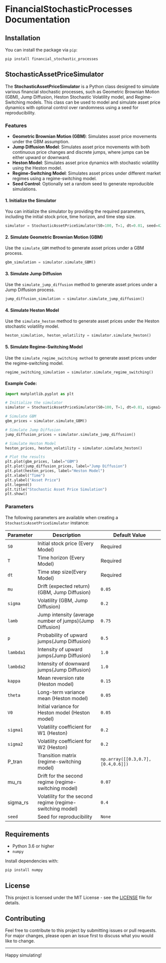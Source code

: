# FinancialStochasticProcesses Documentation
## Installation

You can install the package via `pip`:

```bash
pip install financial_stochastic_processes
```
## StochasticAssetPriceSimulator
The **StochasticAssetPriceSimulator** is a Python class designed to simulate various financial stochastic processes, such as Geometric Brownian Motion (GBM), Jump Diffusion, Heston Stochastic Volatility model, and Regime-Switching models. This class can be used to model and simulate asset price dynamics with optional control over randomness using a seed for reproducibility.

### Features

- **Geometric Brownian Motion (GBM)**: Simulates asset price movements under the GBM assumption.
- **Jump Diffusion Model**: Simulates asset price movements with both continuous price changes and discrete jumps, where jumps can be either upward or downward.
- **Heston Model**: Simulates asset price dynamics with stochastic volatility using the Heston model.
- **Regime-Switching Model**: Simulates asset prices under different market regimes using a regime-switching model.
- **Seed Control**: Optionally set a random seed to generate reproducible simulations.



#### 1. Initialize the Simulator

You can initialize the simulator by providing the required parameters, including the initial stock price, time horizon, and time step size.

```python
simulator = StochasticAssetPriceSimulator(S0=100, T=1, dt=0.01, seed=42)
```

#### 2. Simulate Geometric Brownian Motion (GBM)

Use the `simulate_GBM` method to generate asset prices under a GBM process.

```python
gbm_simulation = simulator.simulate_GBM()
```

#### 3. Simulate Jump Diffusion

Use the `simulate_jump_diffusion` method to generate asset prices under a Jump Diffusion process.

```python
jump_diffusion_simulation = simulator.simulate_jump_diffusion()
```

#### 4. Simulate Heston Model
Use the `simulate_heston` method to generate asset prices under the Heston stochastic volatility model.

```python
heston_simulation, heston_volatility = simulator.simulate_heston()
```
#### 5. Simulate Regime-Switching Model
Use the `simulate_regime_switching method` to generate asset prices under the regime-switching model.
```python
regime_switching_simulation = simulator.simulate_regime_switching()
```
#### Example Code:

```python
import matplotlib.pyplot as plt

# Initialize the simulator
simulator = StochasticAssetPriceSimulator(S0=100, T=1, dt=0.01, sigma1=0.2, sigma2=0.2, V0=0.05, seed=42)

# Simulate GBM
gbm_prices = simulator.simulate_GBM()

# Simulate Jump Diffusion
jump_diffusion_prices = simulator.simulate_jump_diffusion()

# Simulate Heston Model
heston_prices, heston_volatility = simulator.simulate_heston()

# Plot the results
plt.plot(gbm_prices, label="GBM")
plt.plot(jump_diffusion_prices, label="Jump Diffusion")
plt.plot(heston_prices, label="Heston Model")
plt.xlabel("Time")
plt.ylabel("Asset Price")
plt.legend()
plt.title("Stochastic Asset Price Simulation")
plt.show()
```

### Parameters

The following parameters are available when creating a `StochasticAssetPriceSimulator` instance:

| Parameter   | Description                                | Default Value |
| ----------- | ------------------------------------------ | ------------- |
| `S0`        | Initial stock price (Every Model)                       | Required      |
| `T`         | Time horizon      (Every Model)                         | Required      |
| `dt`        | Time step size(Every Model)                             | Required      |
| `mu`        | Drift (expected return)(GBM, Jump Diffusion)                    | `0.05`        |
| `sigma`     | Volatility (GBM, Jump Diffusion)           | `0.2`         |
| `lamb`      | Jump intensity (average number of jumps)(Jump Diffusion)   | `0.75`        |
| `p`         | Probability of upward jumps(Jump Diffusion)                | `0.5`         |
| `lambda1`   | Intensity of upward jumps(Jump Diffusion)                  | `1.0`         |
| `lambda2`   | Intensity of downward jumps(Jump Diffusion)                | `1.0`         |
| `kappa`     | Mean reversion rate (Heston model)         | `0.15`        |
| `theta`     | Long-term variance mean (Heston model)     | `0.05`        |
| `V0`        | Initial variance for Heston model (Heston model)         | `0.05`        |
| `sigma1`    | Volatility coefficient for W1 (Heston)     | `0.2`         |
| `sigma2`    | Volatility coefficient for W2 (Heston)     | `0.2`         |
P_tran | Transition matrix (regime-switching model)	| `np.array([[0.3,0.7], [0.4,0.6]])` |
mu_rs | Drift for the second regime (regime-switching model) | `0.07` |
sigma_rs | Volatility for the second regime (regime-switching model) | `0.4` |
| `seed`      | Seed for reproducibility                   | `None`        |


## Requirements

- Python 3.6 or higher
- `numpy`

Install dependencies with:

```bash
pip install numpy
```

## License

This project is licensed under the MIT License - see the [LICENSE](LICENSE) file for details.

## Contributing

Feel free to contribute to this project by submitting issues or pull requests. For major changes, please open an issue first to discuss what you would like to change.

---

Happy simulating!

